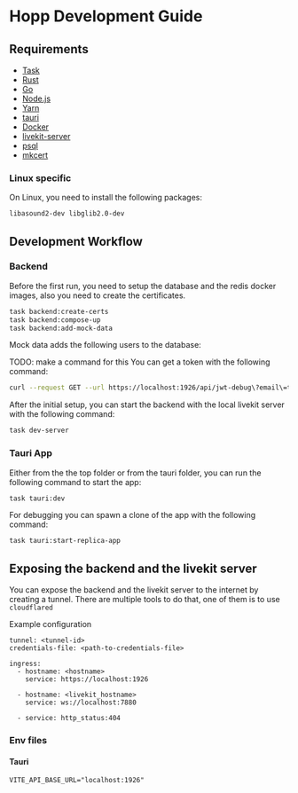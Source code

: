 # Hopp Development Guide

## Requirements

- [Task](https://taskfile.dev/docs/installation)
- [Rust](https://www.rust-lang.org/tools/install)
- [Go](https://go.dev/doc/install)
- [Node.js](https://nodejs.org/en/download/)
- [Yarn](https://yarnpkg.com/getting-started/install)
- [tauri](https://v2.tauri.app/start/prerequisites/)
- [Docker](https://docs.docker.com/get-docker/)
- [livekit-server](https://docs.livekit.io/home/self-hosting/local/)
- [psql](https://www.postgresql.org/docs/current/app-psql.html)
- [mkcert](https://github.com/FiloSottile/mkcert)

### Linux specific

On Linux, you need to install the following packages:

```bash
libasound2-dev libglib2.0-dev
```

## Development Workflow

### Backend

Before the first run, you need to setup the database and the redis docker images, also you need to create the certificates.

```bash
task backend:create-certs
task backend:compose-up
task backend:add-mock-data
```

Mock data adds the following users to the database:

TODO: make a command for this
You can get a token with the following command:

```bash
curl --request GET --url https://localhost:1926/api/jwt-debug\?email\=test@test.com
```

After the initial setup, you can start the backend with the local livekit server with the following command:

```bash
task dev-server
```

### Tauri App

Either from the the top folder or from the tauri folder, you can run the following command to start the app:

```bash
task tauri:dev
```

For debugging you can spawn a clone of the app with the following command:

```bash
task tauri:start-replica-app
```

## Exposing the backend and the livekit server

You can expose the backend and the livekit server to the internet by creating a tunnel. There are
multiple tools to do that, one of them is to use `cloudflared`

Example configuration
```
tunnel: <tunnel-id>
credentials-file: <path-to-credentials-file>

ingress:
  - hostname: <hostname>
    service: https://localhost:1926

  - hostname: <livekit_hostname>
    service: ws://localhost:7880

  - service: http_status:404
```

### Env files

#### Tauri
```.env
VITE_API_BASE_URL="localhost:1926"
```